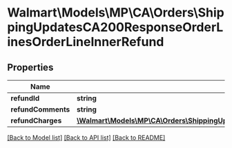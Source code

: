 # Walmart\Models\MP\CA\Orders\ShippingUpdatesCA200ResponseOrderLinesOrderLineInnerRefund

## Properties

Name | Type | Description | Notes
------------ | ------------- | ------------- | -------------
**refundId** | **string** |  | [optional]
**refundComments** | **string** |  | [optional]
**refundCharges** | [**\Walmart\Models\MP\CA\Orders\ShippingUpdatesCA200ResponseOrderLinesOrderLineInnerRefundRefundCharges**](ShippingUpdatesCA200ResponseOrderLinesOrderLineInnerRefundRefundCharges.md) |  |


[[Back to Model list]](./) [[Back to API list]](../../../../../README.md#supported-apis) [[Back to README]](../../../../../README.md)
